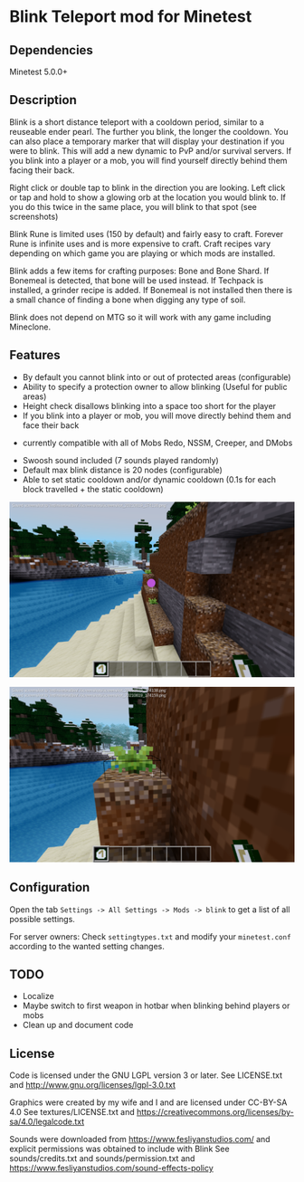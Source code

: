 Blink Teleport mod for Minetest
======================

Dependencies
------------
Minetest 5.0.0+

Description
-------------

Blink is a short distance teleport with a cooldown period, similar to a reuseable ender pearl. The further you blink, the longer the cooldown. You can also place a temporary marker that will display your destination if you were to blink. This will add a new dynamic to PvP and/or survival servers. If you blink into a player or a mob, you will find yourself directly behind them facing their back.

Right click or double tap to blink in the direction you are looking. Left click or tap and hold to show a glowing orb at the location you would blink to. If you do this twice in the same place, you will blink to that spot (see screenshots)

Blink Rune is limited uses (150 by default) and fairly easy to craft. Forever Rune is infinite uses and is more expensive to craft. Craft recipes vary depending on which game you are playing or which mods are installed.

Blink adds a few items for crafting purposes: Bone and Bone Shard. If Bonemeal is detected, that bone will be used instead. If Techpack is installed, a grinder recipe is added. If Bonemeal is not installed then there is a small chance of finding a bone when digging any type of soil.

Blink does not depend on MTG so it will work with any game including Mineclone.




Features
-------------

* By default you cannot blink into or out of protected areas (configurable)
* Ability to specify a protection owner to allow blinking (Useful for public areas)
* Height check disallows blinking into a space too short for the player
* If you blink into a player or mob, you will move directly behind them and face their back
-   currently compatible with all of Mobs Redo, NSSM, Creeper, and DMobs
* Swoosh sound included (7 sounds played randomly)
* Default max blink distance is 20 nodes (configurable)
* Able to set static cooldown and/or dynamic cooldown (0.1s for each block travelled + the static cooldown)

![Before Blink](screenshot_1.png)

![After Blink](screenshot_2.png)

Configuration
-------------

Open the tab `Settings -> All Settings -> Mods -> blink` to get a list of all
possible settings.

For server owners: Check `settingtypes.txt` and modify your `minetest.conf`
according to the wanted setting changes.


TODO
--------

* Localize
* Maybe switch to first weapon in hotbar when blinking behind players or mobs
* Clean up and document code


License
-------

Code is licensed under the GNU LGPL version 3 or later.
See LICENSE.txt and http://www.gnu.org/licenses/lgpl-3.0.txt

Graphics were created by my wife and I and are licensed under CC-BY-SA 4.0
See textures/LICENSE.txt and https://creativecommons.org/licenses/by-sa/4.0/legalcode.txt

Sounds were downloaded from https://www.fesliyanstudios.com/ and explicit permissions was obtained to include with Blink
See sounds/credits.txt and sounds/permission.txt and https://www.fesliyanstudios.com/sound-effects-policy
